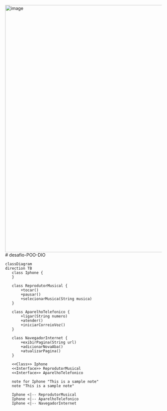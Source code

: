 <img width="1842" height="795" alt="image" src="https://github.com/user-attachments/assets/8bf98bb7-7c7b-4f64-bee6-d2734155b0cc" /># desafio-POO-DIO

 ```mermaid
classDiagram
direction TB
    class Iphone {
    }

    class ReprodutorMusical {
	    +tocar()
	    +pausar()
	    +selecionarMusica(String musica)
    }

    class AparelhoTelefonico {
	    +ligar(String numero)
	    +atender()
	    +iniciarCorreioVoz()
    }

    class NavegadorInternet {
	    +exibirPagina(String url)
	    +adicionarNovaAba()
	    +atualizarPagina()
    }

	<<Class>> Iphone
	<<Interface>> ReprodutorMusical
	<<Interface>> AparelhoTelefonico

	note for Iphone "This is a sample note"
	note "This is a sample note"

    Iphone <|-- ReprodutorMusical
    Iphone <|-- AparelhoTelefonico
    Iphone <|-- NavegadorInternet
